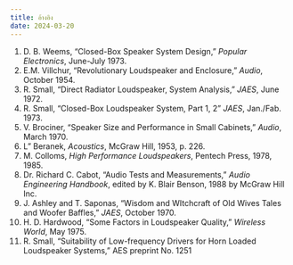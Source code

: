 ```yaml
---
title: อ้างอิง
date: 2024-03-20
---
```


1. D. B. Weems, “Closed-Box Speaker System Design,” _Popular Electronics_, June-July 1973.
2. E.M. Villchur, “Revolutionary Loudspeaker and Enclosure,” _Audio_, October 1954.
3. R. Small, “Direct Radiator Loudspeaker, System Analysis,” _JAES_, June 1972.
4. R. Small, “Closed-Box Loudspeaker System, Part 1, 2” _JAES_, Jan./Fab. 1973.
5. V. Brociner, “Speaker Size and Performance in Small Cabinets,” _Audio_, March 1970.
6. L” Beranek, _Acoustics_, McGraw Hill, 1953, p. 226.
7. M. Colloms, _High Performance Loudspeakers_, Pentech Press, 1978, 1985.
8. Dr. Richard C. Cabot, “Audio Tests and Measurements,” _Audio Engineering Handbook_, edited by K. Blair Benson, 1988 by McGraw Hill Inc.
9. J. Ashley and T. Saponas, “Wisdom and WItchcraft of Old Wives Tales and Woofer Baffles,” _JAES_, October 1970.
10. H. D. Hardwood, “Some Factors in Loudspeaker Quality,” _Wireless World_, May 1975.
11. R. Small, “Suitability of Low-frequency Drivers for Horn Loaded Loudspeaker Systems,” AES preprint No. 1251

